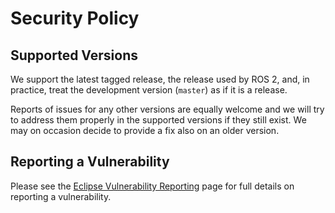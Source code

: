 # Security Policy

## Supported Versions

We support the latest tagged release, the release used by ROS 2, and, in
practice, treat the development version (`master`) as if it is a release.

Reports of issues for any other versions are equally welcome and we will try to
address them properly in the supported versions if they still exist. We may on
occasion decide to provide a fix also on an older version.

## Reporting a Vulnerability

Please see the [Eclipse Vulnerability Reporting](https://www.eclipse.org/security/)
page for full details on reporting a vulnerability.
